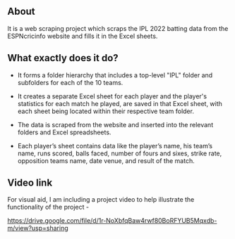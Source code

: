 ## About
It is a web scraping project which scraps the IPL 2022 batting data from the ESPNcricinfo website and fills it in the Excel sheets.

## What exactly does it do?
* It forms a folder hierarchy that includes a top-level "IPL" folder and subfolders for each of the 10 teams.

* It creates a separate Excel sheet for each player and the player's statistics for each match he played, are saved in that Excel sheet, with each sheet being located within their respective team folder.
  
* The data is scraped from the website and inserted into the relevant folders and Excel spreadsheets.
  
* Each player’s sheet contains data like the player’s name, his team’s name, runs scored, balls faced, number of fours and sixes, strike rate, opposition teams name, date venue, and result of the match.

## Video link
For visual aid, I am including a project video to help illustrate the functionality of the project -

https://drive.google.com/file/d/1r-NoXbfqBaw4rwf80BoRFYUB5Mqxdb-m/view?usp=sharing
